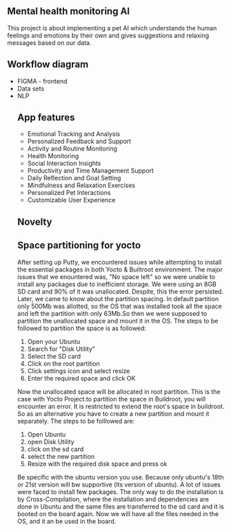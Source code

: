 ## Mental health monitoring AI
This project is about implementing a pet AI which understands the human feelings and emotions by their own and gives suggestions and relaxing messages based on our data.
## Workflow diagram
<ul>
<li>FIGMA - frontend</li>
<li>Data sets </li>
<li>NLP</li>

## App features
<ul>
<li>Emotional Tracking and Analysis</li>
<li>Personalized Feedback and Support</li>
<li>Activity and Routine Monitoring</li>
<li>Health Monitoring</li>
<li>Social Interaction Insights</li>
<li> Productivity and Time Management Support</li>
<li> Daily Reflection and Goal Setting</li>
<li> Mindfulness and Relaxation Exercises</li>
<li> Personalized Pet Interactions</li> 
<li>Customizable User Experience</li> 
</ul>

## Novelty
## Space partitioning for yocto
After setting up Putty, we encountered issues while attempting to install the essential packages in both Yocto & Builtroot environment. The major issues that we enountered
was, "No space left" so we were unable to install any packages due to inefficient storage.  We were using an 8GB SD card and 90% of it was unallocated. Despite, this the
error persisted. Later, we came to know about the partition spacing. In default partition only 500Mb was allotted, so the OS that was installed took all the space and left
the partition with only 63Mb.So then we were supposed to partition the unallocated space and mount it in the OS. 
The steps to be followed to partition the space is as followed: 

<ol>
<li> Open your Ubuntu</li>
<li> Search for "Disk Utility"</li>
<li> Select the SD card</li>
<li> Click on the root partition</li>
<li> Click settings icon and select resize</li>
<li> Enter the required space and click OK</li>
</ol>

Now the unallocated space will be allocated in root partition. This is the case with Yocto Project.to partition the space in Buildroot, you will encounter an error. It is
restricted to extend the root's space in buildroot. So as an alternative you have to create a new
partition and mount it separately. The steps to be folllowed are:

<ol>
<li>Open Ubuntu
<li>open Disk Utility 
<li>click on the sd card
<li>select the new partition
<li>Resize with the required disk space and press ok
</ol>

Be specific with the ubuntu version you use. Because only ubuntu's 18th or 21st version will bw supportive (lts version of ubuntu).
A lot of issues were faced to install few packages. 
The only way to do the installation is by Cross-Compilation, where the installation and dependencies are done in Ubuntu and the same files are transferred to the sd card and
it is booted on the board again. Now we will have all the files needed in the OS, and it an be used in the board.
